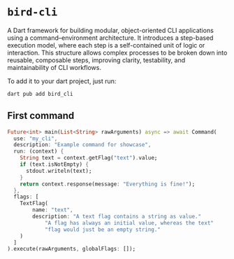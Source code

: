 # ``bird-cli``
A Dart framework for building modular, object-oriented CLI applications using a command–environment architecture. 
It introduces a step-based execution model, where each step is a self-contained unit of logic or interaction. 
This structure allows complex processes to be broken down into reusable, composable steps, improving clarity, 
testability, and maintainability of CLI workflows.

To add it to your dart project, just run:
````bash
dart pub add bird_cli
````

## First command
````dart
Future<int> main(List<String> rawArguments) async => await Command(
  use: "my_cli",
  description: "Example command for showcase",
  run: (context) {
    String text = context.getFlag("text").value;
    if (text.isNotEmpty) {
      stdout.writeln(text);
    }
    return context.response(message: "Everything is fine!");
  },
  flags: [
    TextFlag(
        name: "text", 
        description: "A text flag contains a string as value."
            "A flag has always an initial value, whereas the text"
            "flag would just be an empty string."
    )
  ]
).execute(rawArguments, globalFlags: []);
````